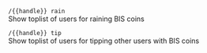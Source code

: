 
`/{{handle}} rain`  
Show toplist of users for raining BIS coins

`/{{handle}} tip`  
Show toplist of users for tipping other users with BIS coins
